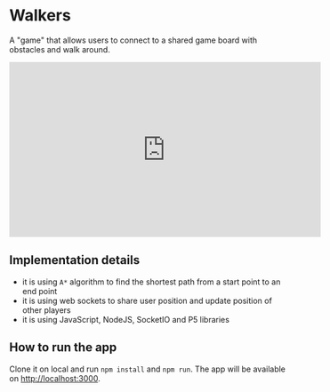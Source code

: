 # Walkers

A "game" that allows users to connect to a shared game board with obstacles and walk around. 

<iframe width="560" height="315" src="https://www.youtube.com/embed/3rGcEy7MA38" frameborder="0" allow="autoplay; encrypted-media" allowfullscreen></iframe>

## Implementation details

* it is using `A*` algorithm to find the shortest path from a start point to an end point
* it is using web sockets to share user position and update position of other players
* it is using JavaScript, NodeJS, SocketIO and P5 libraries

## How to run the app

Clone it on local and run `npm install` and `npm run`. 
The app will be available on [http://localhost:3000](http://localhost:3000). 